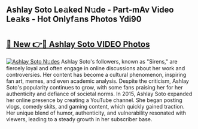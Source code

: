 ## Ashlay Soto Le𝚊ked N𝚞de - Part-mAv Video Le𝚊ks - Hot Onlyf𝚊ns Photos Ydi90

# <h2><a href="http://ab55027.deff.icu/?id=Ashlay+Soto">🔗 New 👉🔴 Ashlay Soto VIDEO Photos</a></h2>

[![Ashlay Soto N𝚞des](https://i.imgur.com/rIISA9y.gif)](http://ab55027.deff.icu/?id=Ashlay+Soto)
Ashlay Soto's followers, known as "Sirens," are fiercely loyal and often engage in online discussions about her work and controversies. Her content has become a cultural phenomenon, inspiring fan art, memes, and even academic analysis. Despite the criticism, Ashlay Soto's popularity continues to grow, with some fans praising her for her authenticity and defiance of societal norms. In 2015, Ashlay Soto expanded her online presence by creating a YouTube channel. She began posting vlogs, comedy skits, and gaming content, which quickly gained traction. Her unique blend of humor, authenticity, and vulnerability resonated with viewers, leading to a steady growth in her subscriber base.
